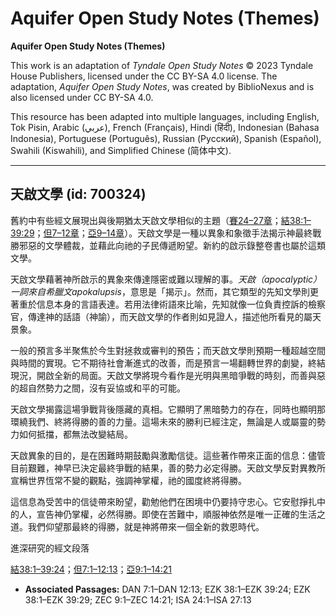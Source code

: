 # Aquifer Open Study Notes (Themes)

**Aquifer Open Study Notes (Themes)**

This work is an adaptation of *Tyndale Open Study Notes* © 2023 Tyndale House Publishers, licensed under the CC BY\-SA 4\.0 license. The adaptation, *Aquifer Open Study Notes*, was created by BiblioNexus and is also licensed under CC BY\-SA 4\.0\.

This resource has been adapted into multiple languages, including English, Tok Pisin, Arabic (عربي), French (Français), Hindi (हिंदी), Indonesian (Bahasa Indonesia), Portuguese (Português), Russian (Русский), Spanish (Español), Swahili (Kiswahili), and Simplified Chinese (简体中文).



--------------------------------

## 天啟文學 (id: 700324)

舊約中有些經文展現出與後期猶太天啟文學相似的主題（[賽24–27章](https://ref.ly/Isa24:1-Isa27:13)；[結38:1–39:29](https://ref.ly/Ezek38:1-Ezek39:29)；[但7–12章](https://ref.ly/Dan7:1-Dan12:13)；[亞9–14章](https://ref.ly/Zech9:1-Zech14:21)）。天啟文學是一種以異象和象徵手法揭示神最終戰勝邪惡的文學體裁，並藉此向祂的子民傳遞盼望。新約的啟示錄整卷書也屬於這類文學。

天啟文學藉著神所啟示的異象來傳達隱密或難以理解的事。*天啟（apocalyptic）*一詞來自希臘文*apokalupsis*，意思是「揭示」。然而，其它類型的先知文學則更著重於信息本身的言語表達。若用法律術語來比喻，先知就像一位負責控訴的檢察官，傳達神的話語（神諭），而天啟文學的作者則如見證人，描述他所看見的屬天景象。

一般的預言多半聚焦於今生對拯救或審判的預告；而天啟文學則預期一種超越空間與時間的實現。它不期待社會漸進式的改善，而是預言一場翻轉世界的劇變，終結現況，開啟全新的局面。天啟文學將現今看作是光明與黑暗爭戰的時刻，而善與惡的超自然勢力之間，沒有妥協或和平的可能。

天啟文學揭露這場爭戰背後隱藏的真相。它顯明了黑暗勢力的存在，同時也顯明那環繞我們、終將得勝的善的力量。這場未來的勝利已經注定，無論是人或屬靈的勢力如何抵擋，都無法改變結局。

天啟異象的目的，是在困難時期鼓勵與激勵信徒。這些著作帶來正面的信息：儘管目前艱難，神早已決定最終爭戰的結果，善的勢力必定得勝。天啟文學反對異教所宣稱世界恆常不變的觀點，強調神掌權，祂的國度終將得勝。

這信息為受苦中的信徒帶來盼望，勸勉他們在困境中仍要持守忠心。它安慰掙扎中的人，宣告神仍掌權，必然得勝。即使在苦難中，順服神依然是唯一正確的生活之道。我們仰望那最終的得勝，就是神將帶來一個全新的救恩時代。

進深研究的經文段落

[結38:1](https://ref.ly/Ezek38:1-Ezek39:24)[–](https://ref.ly/Ezek38:1-Ezek39:29)[39:24](https://ref.ly/Ezek38:1-Ezek39:24)；[但7:1](https://ref.ly/Dan7:1-Dan12:13)[–](https://ref.ly/Ezek38:1-Ezek39:29)[12:13](https://ref.ly/Dan7:1-Dan12:13)；[亞9:1](https://ref.ly/Zech9:1-Zech14:21)[–](https://ref.ly/Ezek38:1-Ezek39:29)[14:21](https://ref.ly/Zech9:1-Zech14:21)

* **Associated Passages:** DAN 7:1–DAN 12:13; EZK 38:1–EZK 39:24; EZK 38:1–EZK 39:29; ZEC 9:1–ZEC 14:21; ISA 24:1–ISA 27:13

